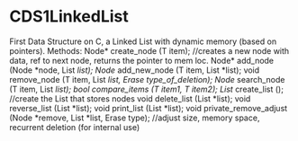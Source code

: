 # CDS1LinkedList
First Data Structure on C, a Linked List with dynamic memory (based on pointers).
Methods:
Node* create_node (T item);                 //creates a new node with data, ref to next node, returns the pointer to mem loc.
Node* add_node (Node *node, List *list);
Node* add_new_node (T item, List *list);
void remove_node (T item, List *list, Erase type_of_deletion);
Node* search_node (T item, List *list);
bool compare_items (T item1, T item2);
List* create_list ();                      //create the List that stores nodes
void delete_list (List *list);
void reverse_list (List *list);
void print_list (List *list);
void private_remove_adjust (Node *remove, List *list, Erase type);       //adjust size, memory space, recurrent deletion (for internal use)
